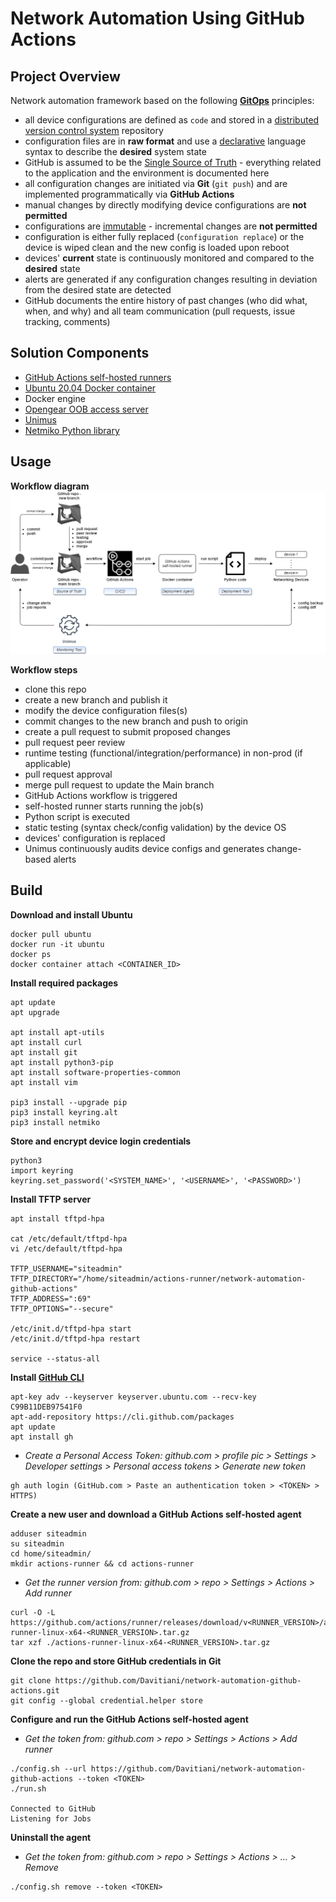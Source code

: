 # Network Automation Using GitHub Actions


## Project Overview
Network automation framework based on the following **[GitOps](https://www.gitops.tech/)** principles:
- all device configurations are defined as `code` and stored in a [distributed version control system](https://en.wikipedia.org/wiki/Distributed_version_control) repository
- configuration files are in **raw format** and use a [declarative](https://en.wikipedia.org/wiki/Declarative_programming) language syntax to describe the **desired** system state
- GitHub is assumed to be the [Single Source of Truth](https://en.wikipedia.org/wiki/Single_source_of_truth) - everything related to the application and the environment is documented here
- all configuration changes are initiated via **Git** (`git push`) and are implemented programmatically via **GitHub Actions**
- manual changes by directly modifying device configurations are **not permitted**
- configurations are [immutable](https://en.wikipedia.org/wiki/Immutable_object) - incremental changes are **not permitted**
- configuration is either fully replaced (`configuration replace`) or the device is wiped clean and the new config is loaded upon reboot
- devices' **current** state is continuously monitored and compared to the **desired** state
- alerts are generated if any configuration changes resulting in deviation from the desired state are detected
- GitHub documents the entire history of past changes (who did what, when, and why) and all team communication (pull requests, issue tracking, comments)


## Solution Components
- [GitHub Actions self-hosted runners](https://docs.github.com/en/free-pro-team@latest/actions/hosting-your-own-runners/about-self-hosted-runners)
- [Ubuntu 20.04 Docker container](https://hub.docker.com/_/ubuntu)
- Docker engine
- [Opengear OOB access server](https://opengear.com/products/om2200-operations-manager/)
- [Unimus](https://unimus.net/)
- [Netmiko Python library](https://github.com/ktbyers/netmiko)


## Usage
**Workflow diagram**
![](/diagram-network-automation-github-actions.png)

**Workflow steps**  
- clone this repo
- create a new branch and publish it
- modify the device configuration files(s)
- commit changes to the new branch and push to origin
- create a pull request to submit proposed changes
- pull request peer review
- runtime testing (functional/integration/performance) in non-prod (if applicable)
- pull request approval
- merge pull request to update the Main branch
- GitHub Actions workflow is triggered
- self-hosted runner starts running the job(s)
- Python script is executed
- static testing (syntax check/config validation) by the device OS
- devices' configuration is replaced
- Unimus continuously audits device configs and generates change-based alerts


## Build
**Download and install Ubuntu**
```
docker pull ubuntu
docker run -it ubuntu
docker ps
docker container attach <CONTAINER_ID>
```

**Install required packages**
```
apt update
apt upgrade

apt install apt-utils
apt install curl 
apt install git  
apt install python3-pip
apt install software-properties-common
apt install vim

pip3 install --upgrade pip  
pip3 install keyring.alt  
pip3 install netmiko  
```

**Store and encrypt device login credentials**
```
python3
import keyring
keyring.set_password('<SYSTEM_NAME>', '<USERNAME>', '<PASSWORD>')
```

**Install TFTP server**
```
apt install tftpd-hpa

cat /etc/default/tftpd-hpa
vi /etc/default/tftpd-hpa

TFTP_USERNAME="siteadmin"
TFTP_DIRECTORY="/home/siteadmin/actions-runner/network-automation-github-actions"
TFTP_ADDRESS=":69"
TFTP_OPTIONS="--secure"

/etc/init.d/tftpd-hpa start
/etc/init.d/tftpd-hpa restart

service --status-all
```

**Install [GitHub CLI](https://github.com/cli/cli/blob/trunk/docs/install_linux.md)**
```
apt-key adv --keyserver keyserver.ubuntu.com --recv-key C99B11DEB97541F0
apt-add-repository https://cli.github.com/packages
apt update
apt install gh
```
- *Create a Personal Access Token: github.com > profile pic > Settings > Developer settings > Personal access tokens > Generate new token*  
```
gh auth login (GitHub.com > Paste an authentication token > <TOKEN> > HTTPS)
```

**Create a new user and download a GitHub Actions self-hosted agent**
```
adduser siteadmin
su siteadmin
cd home/siteadmin/
mkdir actions-runner && cd actions-runner
```
- *Get the runner version from: github.com > repo > Settings > Actions > Add runner*  
```
curl -O -L https://github.com/actions/runner/releases/download/v<RUNNER_VERSION>/actions-runner-linux-x64-<RUNNER_VERSION>.tar.gz
tar xzf ./actions-runner-linux-x64-<RUNNER_VERSION>.tar.gz
```

**Clone the repo and store GitHub credentials in Git**
```
git clone https://github.com/Davitiani/network-automation-github-actions.git
git config --global credential.helper store
```

**Configure and run the GitHub Actions self-hosted agent**  
- *Get the token from: github.com > repo > Settings > Actions > Add runner*  
```
./config.sh --url https://github.com/Davitiani/network-automation-github-actions --token <TOKEN>
./run.sh

Connected to GitHub
Listening for Jobs
```

**Uninstall the agent**  
- *Get the token from: github.com > repo > Settings > Actions > ... > Remove*
```
./config.sh remove --token <TOKEN>
```
